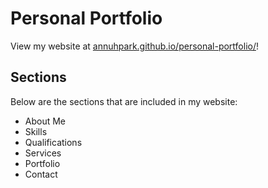 # Personal Portfolio

View my website at [annuhpark.github.io/personal-portfolio/](https://annuhpark.github.io/personal-portfolio/)!

## Sections

Below are the sections that are included in my website:

- About Me
- Skills
- Qualifications
- Services
- Portfolio
- Contact
